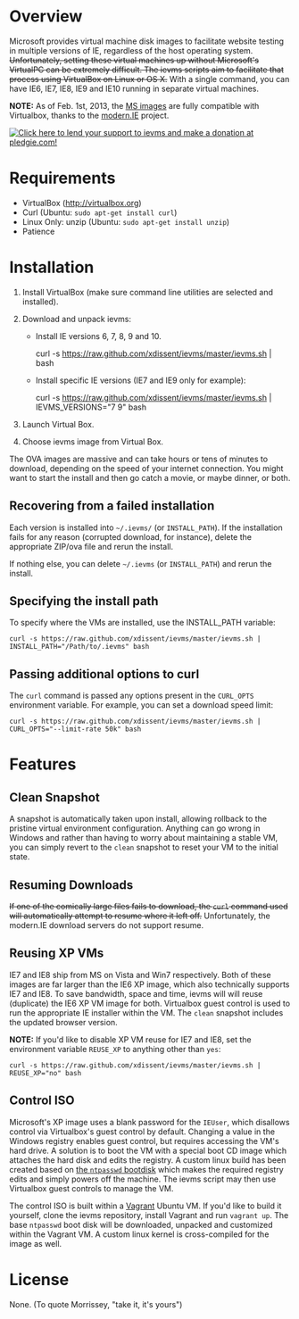 Overview
========

Microsoft provides virtual machine disk images to facilitate website testing 
in multiple versions of IE, regardless of the host operating system. 
~~Unfortunately, setting these virtual machines up without Microsoft's VirtualPC
can be extremely difficult. The ievms scripts aim to facilitate that process using
VirtualBox on Linux or OS X.~~ With a single command, you can have IE6, IE7, IE8,
IE9 and IE10 running in separate virtual machines. 

**NOTE:** As of Feb. 1st, 2013, the [MS images](http://www.modern.ie/virtualization-tools)
are fully compatible with Virtualbox, thanks to the [modern.IE](http://modern.IE)
project.

[![Click here to lend your support to ievms and make a donation at pledgie.com!](http://pledgie.com/campaigns/15995.png?skin_name=chrome)](http://pledgie.com/campaigns/15995)


Requirements
============

* VirtualBox (http://virtualbox.org)
* Curl (Ubuntu: `sudo apt-get install curl`)
* Linux Only: unzip (Ubuntu: `sudo apt-get install unzip`)
* Patience


Installation
============

1. Install VirtualBox (make sure command line utilities are selected and installed).

2. Download and unpack ievms:

   * Install IE versions 6, 7, 8, 9 and 10.

        curl -s https://raw.github.com/xdissent/ievms/master/ievms.sh | bash

   * Install specific IE versions (IE7 and IE9 only for example):

        curl -s https://raw.github.com/xdissent/ievms/master/ievms.sh | IEVMS_VERSIONS="7 9" bash

3. Launch Virtual Box.

4. Choose ievms image from Virtual Box.

The OVA images are massive and can take hours or tens of minutes to 
download, depending on the speed of your internet connection. You might want
to start the install and then go catch a movie, or maybe dinner, or both. 


Recovering from a failed installation
-------------------------------------

Each version is installed into `~/.ievms/` (or `INSTALL_PATH`). If the installation fails
for any reason (corrupted download, for instance), delete the appropriate ZIP/ova file
and rerun the install.

If nothing else, you can delete `~/.ievms` (or `INSTALL_PATH`) and rerun the install.


Specifying the install path
---------------------------

To specify where the VMs are installed, use the INSTALL_PATH variable:

    curl -s https://raw.github.com/xdissent/ievms/master/ievms.sh | INSTALL_PATH="/Path/to/.ievms" bash


Passing additional options to curl
----------------------------------

The `curl` command is passed any options present in the `CURL_OPTS` 
environment variable. For example, you can set a download speed limit:

    curl -s https://raw.github.com/xdissent/ievms/master/ievms.sh | CURL_OPTS="--limit-rate 50k" bash


Features
========

Clean Snapshot
--------------

A snapshot is automatically taken upon install, allowing rollback to the
pristine virtual environment configuration. Anything can go wrong in 
Windows and rather than having to worry about maintaining a stable VM,
you can simply revert to the `clean` snapshot to reset your VM to the
initial state.


Resuming Downloads
------------------

~~If one of the comically large files fails to download, the `curl` 
command used will automatically attempt to resume where it left off.~~
Unfortunately, the modern.IE download servers do not support resume.


Reusing XP VMs
--------------

IE7 and IE8 ship from MS on Vista and Win7 respectively. Both of these
images are far larger than the IE6 XP image, which also technically supports
IE7 and IE8. To save bandwidth, space and time, ievms will will reuse
(duplicate) the IE6 XP VM image for both. Virtualbox guest control is used
to run the appropriate IE installer within the VM. The `clean` snapshot
includes the updated browser version.

**NOTE:** If you'd like to disable XP VM reuse for IE7 and IE8, set the 
environment variable `REUSE_XP` to anything other than `yes`:

    curl -s https://raw.github.com/xdissent/ievms/master/ievms.sh | REUSE_XP="no" bash


Control ISO
-----------

Microsoft's XP image uses a blank password for the `IEUser`, which disallows
control via Virtualbox's guest control by default. Changing a value in the
Windows registry enables guest control, but requires accessing the VM's hard
drive. A solution is to boot the VM with a special boot CD image which attaches
the hard disk and edits the registry. A custom linux build has been created
based on [the `ntpasswd` bootdisk](http://pogostick.net/~pnh/ntpasswd/) which
makes the required registry edits and simply powers off the machine. The ievms
script may then use Virtualbox guest controls to manage the VM.

The control ISO is built within a [Vagrant](http://vagrantup.com) Ubuntu VM.
If you'd like to build it yourself, clone the ievms repository, install
Vagrant and run `vagrant up`. The base `ntpasswd` boot disk will be downloaded, 
unpacked and customized within the Vagrant VM. A custom linux kernel is 
cross-compiled for the image as well.

License
=======

None. (To quote Morrissey, "take it, it's yours")
